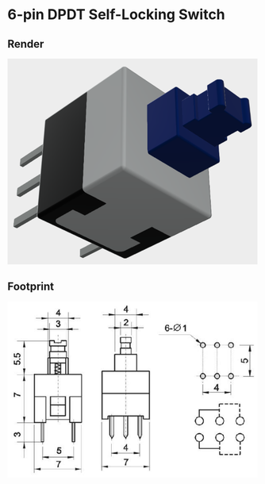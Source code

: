 # 6-pin DPDT Self-Locking Switch

## Render

![render](./render.png)

## Footprint

![footprint](./footprint.jpg)
